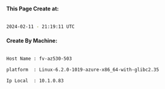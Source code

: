 
   
#### This Page Create at:

```bash

2024-02-11 - 21:19:11 UTC

```

#### Create By Machine:

```bash

Host Name : fv-az530-503

platform  : Linux-6.2.0-1019-azure-x86_64-with-glibc2.35

Ip Local  : 10.1.0.83

```

